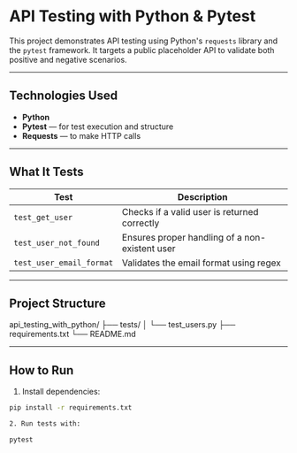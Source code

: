 # API Testing with Python & Pytest

This project demonstrates API testing using Python's `requests` library and the `pytest` framework. It targets a public placeholder API to validate both positive and negative scenarios.

---

## Technologies Used

- **Python**
- **Pytest** — for test execution and structure
- **Requests** — to make HTTP calls

---

## What It Tests

| Test | Description |
|------|-------------|
| `test_get_user` | Checks if a valid user is returned correctly |
| `test_user_not_found` | Ensures proper handling of a non-existent user |
| `test_user_email_format` | Validates the email format using regex |

---

## Project Structure

api_testing_with_python/
├── tests/
│ └── test_users.py
├── requirements.txt
└── README.md


---

## How to Run

1. Install dependencies:

```bash
pip install -r requirements.txt

2. Run tests with:

pytest
